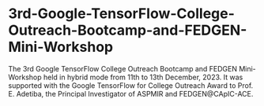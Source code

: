 # 3rd-Google-TensorFlow-College-Outreach-Bootcamp-and-FEDGEN-Mini-Workshop
The 3rd Google TensorFlow College Outreach Bootcamp and FEDGEN Mini-Workshop held in hybrid mode from 11th to 13th December, 2023. It was supported with the Google TensorFlow for College Outreach Award to Prof. E. Adetiba, the Principal Investigator of ASPMIR and FEDGEN@CApIC-ACE.
